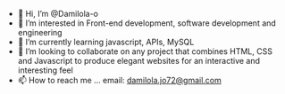 - 👋 Hi, I’m @Damilola-o
- 👀 I’m interested in Front-end development, software development and engineering
- 🌱 I’m currently learning javascript, APIs, MySQL
- 💞️ I’m looking to collaborate on any project that combines HTML, CSS and Javascript to produce elegant websites for an interactive and interesting feel
- 📫 How to reach me ... email: damilola.jo72@gmail.com

<!---
Dami-o72/Dami-o72 is a ✨ special ✨ repository because its `README.md` (this file) appears on your GitHub profile.
You can click the Preview link to take a look at your changes.
--->
